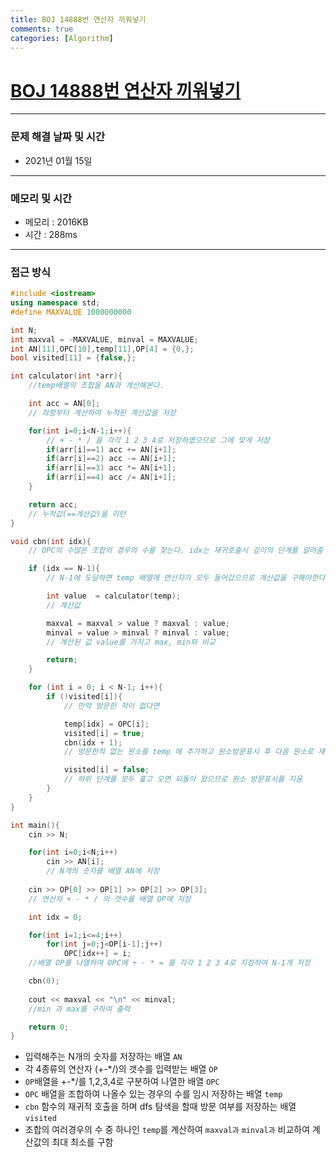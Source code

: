 ```yaml
---
title: BOJ 14888번 연산자 끼워넣기 
comments: true
categories: [Algorithm]
---
```


# [BOJ 14888번 연산자 끼워넣기](https://www.acmicpc.net/problem/14888)

---


### 문제 해결 날짜 및 시간

- 2021년 01월 15일

---
### 메모리 및 시간

- 메모리 : 2016KB
- 시간 : 288ms

---

### 접근 방식
```cpp
#include <iostream>
using namespace std;
#define MAXVALUE 1000000000

int N;
int maxval = -MAXVALUE, minval = MAXVALUE;
int AN[11],OPC[10],temp[11],OP[4] = {0,};
bool visited[11] = {false,};

int calculator(int *arr){
    //temp배열의 조합을 AN과 계산해본다.

    int acc = AN[0];
    // 좌항부터 계산하여 누적된 계산값을 저장

    for(int i=0;i<N-1;i++){
        // + - * / 을 각각 1 2 3 4로 저장하였으므로 그에 맞게 저장
        if(arr[i]==1) acc += AN[i+1];
        if(arr[i]==2) acc -= AN[i+1];
        if(arr[i]==3) acc *= AN[i+1];
        if(arr[i]==4) acc /= AN[i+1];
    }

    return acc;
    // 누적값(==계산값)을 리턴
}

void cbn(int idx){
    // OPC의 수많은 조합의 경우의 수를 찾는다. idx는 재귀호출시 깊이의 단계를 알려줌 (temp배열의 원소의 갯수)

    if (idx == N-1){
        // N-1에 도달하면 temp 배열에 연산자가 모두 들어갔으므로 계산값을 구해야한다.

        int value  = calculator(temp);
        // 계산값

        maxval = maxval > value ? maxval : value;
        minval = value > minval ? minval : value;
        // 계산된 값 value를 가지고 max, min와 비교

        return;
    }

    for (int i = 0; i < N-1; i++){
        if (!visited[i]){
            // 만약 방문한 적이 없다면

            temp[idx] = OPC[i];
            visited[i] = true;
            cbn(idx + 1);
            // 방문한적 없는 원소를 temp 에 추가하고 원소방문표시 후 다음 원소로 재귀 

            visited[i] = false;
            // 하위 단계를 모두 훑고 오면 되돌아 왔으므로 원소 방문표시를 지움
        }
    }
}

int main(){   
    cin >> N;

    for(int i=0;i<N;i++)
        cin >> AN[i];
        // N개의 숫자를 배열 AN에 저장
    
    cin >> OP[0] >> OP[1] >> OP[2] >> OP[3];
    // 연산자 + - * / 의 갯수를 배열 OP에 저장

    int idx = 0;

    for(int i=1;i<=4;i++)
        for(int j=0;j<OP[i-1];j++) 
            OPC[idx++] = i;
    //배열 OP를 나열하여 OPC에 + - * = 를 각각 1 2 3 4로 지정하여 N-1개 저장

    cbn(0);
    
    cout << maxval << "\n" << minval;
    //min 과 max를 구하여 출력

    return 0;  
}
```

- 입력해주는 N개의 숫자를 저장하는 배열 `AN`
- 각 4종류의 연산자 (+-*/)의 갯수를 입력받는 배열 `OP`
- `OP`배열을 +-*/를 1,2,3,4로 구분하여 나열한 배열 `OPC`
- `OPC` 배열을 조합하여 나올수 있는 경우의 수를 임시 저장하는 배열 `temp`
- `cbn` 함수의 재귀적 호출을 하며 dfs 탐색을 할때 방문 여부를 저장하는 배열 `visited`
- 조합의 여러경우의 수 중 하나인 `temp`를 계산하여 `maxval과` `minval과` 비교하여 계산값의 최대 최소를 구함






